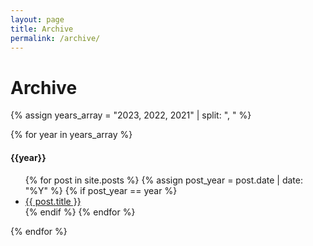 ```yaml
---
layout: page
title: Archive
permalink: /archive/
---
```


<h1>Archive</h1>

{% assign years_array = "2023, 2022, 2021" | split: ", " %}

{% for year in years_array %}
  <h4>{{year}}</h4>
  <ul>
  {% for post in site.posts %}
  {% assign post_year = post.date | date: "%Y" %}
    {% if post_year == year %}
      <li><a href="{{ post.url }}">{{ post.title }}</a></li>
    {% endif %}
  {% endfor %}
  </ul>
{% endfor %}